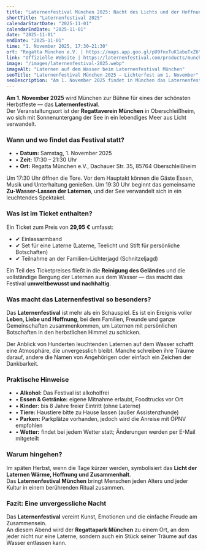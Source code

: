 ```yaml
---
title: "Laternenfestival München 2025: Nacht des Lichts und der Hoffnung auf dem Wasser"
shortTitle: "Laternenfestival 2025"
calendarStartDate: "2025-11-01"
calendarEndDate: "2025-11-01"
date: "2025-11-01"
endDate: "2025-11-01"
time: "1. November 2025, 17:30–21:30"
ort: "Regatta München e.V. | https://maps.app.goo.gl/pU9fnxTuK1abuTxZ6"
link: "Offizielle Website | https://laternenfestival.com/products/munchen-1-november"
image: "/images/laternenfestival-2025.webp"
imageAlt: "Laternen auf dem Wasser beim Laternenfestival München"
seoTitle: "Laternenfestival München 2025 — Lichterfest am 1. November"
seoDescription: "Am 1. November 2025 findet in München das Laternenfestival statt: Laternen auf dem Wasser, Musik, Essen und Familienatmosphäre. Tickets 29,95 €, Kinder bis 8 Jahre frei."
---
```


**Am 1. November 2025** wird München zur Bühne für eines der schönsten Herbstfeste — das **Laternenfestival**.  
Der Veranstaltungsort ist der **Regattaverein München** in Oberschleißheim, wo sich mit Sonnenuntergang der See in ein lebendiges Meer aus Licht verwandelt.

### Wann und wo findet das Festival statt?

- • **Datum:** Samstag, 1. November 2025  
- • **Zeit:** 17:30 – 21:30 Uhr  
- • **Ort:** Regatta München e.V., Dachauer Str. 35, 85764 Oberschleißheim  

Um 17:30 Uhr öffnen die Tore. Vor dem Hauptakt können die Gäste Essen, Musik und Unterhaltung genießen. Um 19:30 Uhr beginnt das gemeinsame **Zu-Wasser-Lassen der Laternen**, und der See verwandelt sich in ein leuchtendes Spektakel.

### Was ist im Ticket enthalten?

Ein Ticket zum Preis von **29,95 €** umfasst:

- ✔ Einlassarmband  
- ✔ Set für eine Laterne (Laterne, Teelicht und Stift für persönliche Botschaften)  
- ✔ Teilnahme an der Familien-Lichterjagd (Schnitzeljagd)  

Ein Teil des Ticketpreises fließt in die **Reinigung des Geländes** und die vollständige Bergung der Laternen aus dem Wasser — das macht das Festival **umweltbewusst und nachhaltig**.

### Was macht das Laternenfestival so besonders?

Das **Laternenfestival** ist mehr als ein Schauspiel. Es ist ein Ereignis voller **Leben, Liebe und Hoffnung**, bei dem Familien, Freunde und ganze Gemeinschaften zusammenkommen, um Laternen mit persönlichen Botschaften in den herbstlichen Himmel zu schicken.  

Der Anblick von Hunderten leuchtenden Laternen auf dem Wasser schafft eine Atmosphäre, die unvergesslich bleibt. Manche schreiben ihre Träume darauf, andere die Namen von Angehörigen oder einfach ein Zeichen der Dankbarkeit.

### Praktische Hinweise

- • **Alkohol:** Das Festival ist alkoholfrei  
- • **Essen & Getränke:** eigene Mitnahme erlaubt, Foodtrucks vor Ort  
- • **Kinder:** bis 8 Jahre freier Eintritt (ohne Laterne)  
- • **Tiere:** Haustiere bitte zu Hause lassen (außer Assistenzhunde)  
- • **Parken:** Parkplätze vorhanden, jedoch wird die Anreise mit ÖPNV empfohlen  
- • **Wetter:** findet bei jedem Wetter statt; Änderungen werden per E-Mail mitgeteilt  

### Warum hingehen?

Im späten Herbst, wenn die Tage kürzer werden, symbolisiert das **Licht der Laternen Wärme, Hoffnung und Zusammenhalt**.  
Das **Laternenfestival München** bringt Menschen jeden Alters und jeder Kultur in einem berührenden Ritual zusammen.

### Fazit: Eine unvergessliche Nacht

Das **Laternenfestival** vereint Kunst, Emotionen und die einfache Freude am Zusammensein.  
An diesem Abend wird der **Regattapark München** zu einem Ort, an dem jeder nicht nur eine Laterne, sondern auch ein Stück seiner Träume auf das Wasser entlassen kann.

